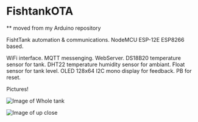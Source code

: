 # FishtankOTA
** moved from my Arduino repository

FishtTank automation &amp; communications. NodeMCU ESP-12E ESP8266 based. 

WiFi interface.
MQTT messenging.
WebServer.
DS18B20 temperature sensor for tank.
DHT22 temperature humidity sensor for ambiant.
Float sensor for tank level.
OLED 128x64 I2C mono display for feedback.
PB for reset.

Pictures!

![Image of Whole tank](https://github.com/sejgit/FishTankOTA/images/whole_tank.png)

![Image of up close](https://github.com/sejgit/FishTankOTA/images/up_close.png)


